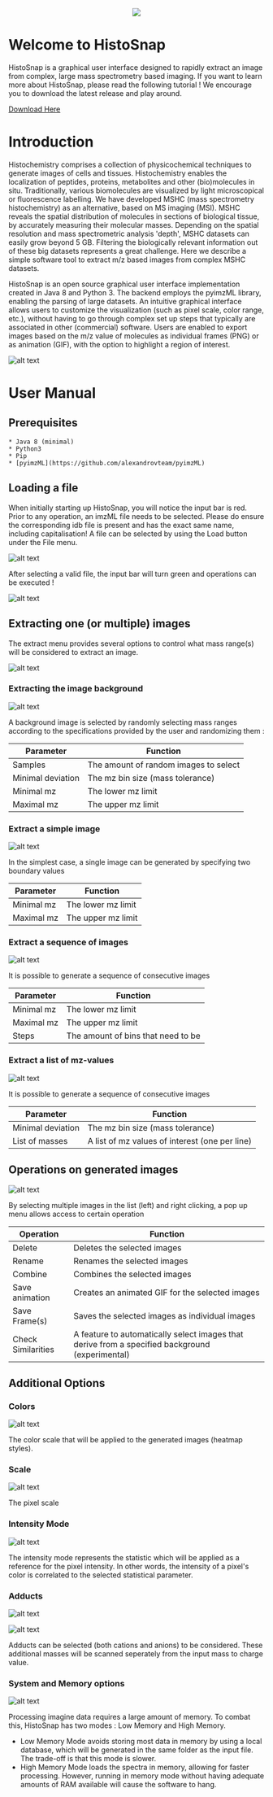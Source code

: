 <p align="center"> 
  <img src="https://github.com/proteoformix-software/HistoSnap/blob/main/src/main/resources/Banner.PNG" />
</p>

# Welcome to HistoSnap
  
HistoSnap is a graphical user interface designed to rapidly extract an image from complex, large mass spectrometry based imaging. If you want to learn more about HistoSnap, please read the following tutorial ! We encourage you to download the latest release and play around.

[Download Here](https://github.com/JavaSaurusStudios/ProteoFormiX_HistoSnap/releases/download/V0.2-beta/HistoSnap-0.1.zip)

# Introduction

Histochemistry comprises a collection of physicochemical techniques to generate images of cells and tissues. Histochemistry enables the localization of peptides, proteins, metabolites and other (bio)molecules in situ.
Traditionally, various biomolecules are visualized by light microscopical or fluorescence labelling. We have developed MSHC (mass spectrometry histochemistry) as an alternative, based on MS imaging (MSI). MSHC reveals the spatial distribution of molecules in sections of biological tissue, by accurately measuring their molecular masses.
Depending on the spatial resolution and mass spectrometric analysis 'depth', MSHC datasets can easily grow beyond 5 GB. Filtering the biologically relevant information out of these big datasets represents a great challenge. Here we describe a simple software tool to extract m/z based images from complex MSHC datasets.

HistoSnap is an open source graphical user interface implementation created in Java 8 and Python 3. The backend employs the pyimzML library, enabling the parsing of large datasets. An intuitive graphical interface allows users to customize the visualization (such as pixel scale, color range, etc.), without having to go through complex set up steps that typically are associated in other (commercial) software. Users are enabled to export images based on the m/z value of molecules as individual frames (PNG) or as animation (GIF), with the option to highlight a region of interest.

![alt text](https://github.com/proteoformix-software/HistoSnap/blob/main/src/main/resources/screenshots/histosnap_view.png?raw=true, "Full screenshot of the tool in action")

# User Manual

## Prerequisites
	* Java 8 (minimal)
	* Python3
	* Pip
	* [pyimzML](https://github.com/alexandrovteam/pyimzML)

## Loading a file

When initially starting up HistoSnap, you will notice the input bar is red. Prior to any operation, an imzML file needs to be selected. Please do ensure the corresponding idb file is present and has the exact same name, including capitalisation! A file can be selected by using the Load button under the File menu.

![alt text](https://github.com/proteoformix-software/HistoSnap/blob/main/src/main/resources/screenshots/histosnap_loading_1.png?raw=true, "Loading a file")

After selecting a valid file, the input bar will turn green and operations can be executed !

![alt text](https://github.com/proteoformix-software/HistoSnap/blob/main/src/main/resources/screenshots/histosnap_loading_2.png?raw=true, "A file was loaded")

## Extracting one (or multiple) images

The extract menu provides several options to control what mass range(s) will be considered to extract an image. 

![alt text](https://github.com/proteoformix-software/HistoSnap/blob/main/src/main/resources/screenshots/histosnap_extract_0.png?raw=true, "Extracting images")

### Extracting the image background

![alt text](https://github.com/proteoformix-software/HistoSnap/blob/main/src/main/resources/screenshots/histosnap_extract_1.png?raw=true, "Extracting a background image")

A background image is selected by randomly selecting mass ranges according to the specifications provided by the user and randomizing them : 
   
| Parameter  | Function |
| ------------- | ------------- |
| Samples  | The amount of random images to select  |
| Minimal deviation  | The mz bin size (mass tolerance)  | 
| Minimal mz  | The lower mz limit  | 
| Maximal mz  | The upper mz limit  | 

### Extract a simple image

![alt text](https://github.com/proteoformix-software/HistoSnap/blob/main/src/main/resources/screenshots/histosnap_extract_2.png?raw=true, "Extracting a single image")

In the simplest case, a single image can be generated by specifying two boundary values

| Parameter  | Function |
| ------------- | ------------- |
| Minimal mz  | The lower mz limit  | 
| Maximal mz  | The upper mz limit  | 

### Extract a sequence of images

![alt text](https://github.com/proteoformix-software/HistoSnap/blob/main/src/main/resources/screenshots/histosnap_extract_3.png?raw=true, "Extract multiple images")

It is possible to generate a sequence of consecutive images

| Parameter  | Function |
| ------------- | ------------- |
| Minimal mz  | The lower mz limit  | 
| Maximal mz  | The upper mz limit  | 
| Steps  | The amount of bins that need to be   | 

### Extract a list of mz-values

![alt text](https://github.com/proteoformix-software/HistoSnap/blob/main/src/main/resources/screenshots/histosnap_extract_4.png?raw=true, "Extract images based on a list of mz values")

It is possible to generate a sequence of consecutive images

| Parameter  | Function |
| ------------- | ------------- |
| Minimal deviation  | The mz bin size (mass tolerance)  | 
| List of masses  | A list of mz values of interest (one per line)  | 


## Operations on generated images

![alt text](https://github.com/proteoformix-software/HistoSnap/blob/main/src/main/resources/screenshots/histosnap_right_click.png?raw=true, "Potential operations")

By selecting multiple images in the list (left) and right clicking, a pop up menu allows access to certain operation

| Operation  | Function |
| ------------- | ------------- |
| Delete  | Deletes the selected images  | 
| Rename  | Renames the selected images  | 
| Combine  | Combines the selected images  | 
| Save animation  | Creates an animated GIF for the selected images  | 
| Save Frame(s)  | Saves the selected images as individual images  | 
| Check Similarities  | A feature to automatically select images that derive from a specified background (experimental)  | 

## Additional Options

### Colors

![alt text](https://github.com/proteoformix-software/HistoSnap/blob/main/src/main/resources/screenshots/histosnap_options_0.png?raw=true, "Heatmap colors")

The color scale that will be applied to the generated images (heatmap styles).

### Scale

![alt text](https://github.com/proteoformix-software/HistoSnap/blob/main/src/main/resources/screenshots/histosnap_options_1.png?raw=true, "Pixel Scales")

The pixel scale

### Intensity Mode

![alt text](hhttps://github.com/proteoformix-software/HistoSnap/blob/main/src/main/resources/screenshots/histosnap_options_2.png?raw=true, "Intensity Mode")

The intensity mode represents the statistic which will be applied as a reference for the pixel intensity. In other words, the intensity of a pixel's color is correlated to the selected statistical parameter.

### Adducts

![alt text](https://github.com/proteoformix-software/HistoSnap/blob/main/src/main/resources/screenshots/histosnap_options_3.png?raw=true, "Anion adducts")

![alt text](https://github.com/proteoformix-software/HistoSnap/blob/main/src/main/resources/screenshots/histosnap_options_4.png?raw=true, "Cation adducts")

Adducts can be selected (both cations and anions) to be considered. These additional masses will be scanned seperately from the input mass to charge value.

### System and Memory options

![alt text](https://github.com/proteoformix-software/HistoSnap/blob/main/src/main/resources/screenshots/histosnap_options_5.png?raw=true, "Memory options")

Processing imagine data requires a large amount of memory. To combat this, HistoSnap has two modes : Low Memory and High Memory. 

* Low Memory Mode avoids storing most data in memory by using a local database, which will be generated in the same folder as the input file. The trade-off is that this mode is slower.
* High Memory Mode loads the spectra in memory, allowing for faster processing. However, running in memory mode without having adequate amounts of RAM available will cause the software to hang.

